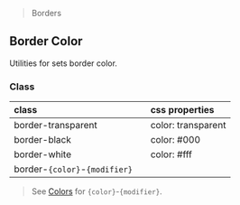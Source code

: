 > Borders

## Border Color

Utilities for sets border color.

### Class

| class |   | css properties |
|:--|:--|:--|
| border-transparent |  | color: transparent |
| border-black |  | color: #000 |
| border-white |  | color: #fff |
| border-`{color}`-`{modifier}` |

> See [Colors](../customization/colors.md) for `{color}`-`{modifier}`.
